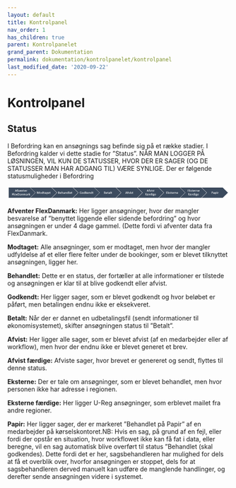 ```yaml
---
layout: default
title: Kontrolpanel
nav_order: 1
has_children: true
parent: Kontrolpanelet
grand_parent: Dokumentation
permalink: dokumentation/kontrolpanelet/kontrolpanel
last_modified_date: '2020-09-22'
---
```


# Kontrolpanel

## Status

I Befordring kan en ansøgnings sag befinde sig på et række stadier. I Befordring kalder vi dette stadie for ”Status”. NÅR MAN LOGGER PÅ LØSNINGEN, VIL KUN DE STATUSSER, HVOR DER ER SAGER (OG DE STATUSSER MAN HAR ADGANG TIL) VÆRE SYNLIGE. Der er følgende statusmuligheder i Befordring

![Ansøgnings states](/assets/documentation/application-state-flow.png)

**Afventer FlexDanmark:** Her ligger ansøgninger, hvor der mangler besvarelse af ”benyttet liggende eller sidende befordring” og hvor ansøgningen er under 4 dage gammel. (Dette fordi vi afventer data fra FlexDanmark.

**Modtaget:** Alle ansøgninger, som er modtaget, men hvor der mangler udfyldelse af et eller flere felter under de bookinger, som er blevet tilknyttet ansøgningen, ligger her.

**Behandlet:** Dette er en status, der fortæller at alle informationer er tilstede og ansøgningen er klar til at blive godkendt eller afvist.

**Godkendt:** Her ligger sager, som er blevet godkendt og hvor beløbet er påført, men betalingen endnu ikke er eksekveret.

**Betalt:** Når der er dannet en udbetalingsfil (sendt informationer til økonomisystemet), skifter ansøgningen status til ”Betalt”.

**Afvist:** Her ligger alle sager, som er blevet afvist (af en medarbejder eller af workflow), men hvor der endnu ikke er blevet generet et brev.

**Afvist færdige:** Afviste sager, hvor brevet er genereret og sendt, flyttes til denne status.

**Eksterne:** Der er tale om ansøgninger, som er blevet behandlet, men hvor personen ikke har adresse i regionen.

**Eksterne færdige:** Her ligger U-Reg ansøgninger, som erblevet mailet fra andre regioner.

**Papir:** Her ligger sager, der er markeret ”Behandlet på Papir” af en medarbejder på kørselskontoret.NB: Hvis en sag, på grund af en fejl, eller fordi der opstår en situation, hvor workflowet ikke kan få fat i data, eller beregne, vil en sag automatisk blive overført til status ”Behandlet (skal godkendes). Dette fordi det er her, sagsbehandleren har mulighed for dels at få et overblik over, hvorfor ansøgningen er stoppet, dels for at sagsbehandleren derved manuelt kan udføre de manglende handlinger, og derefter sende ansøgningen videre i systemet.
